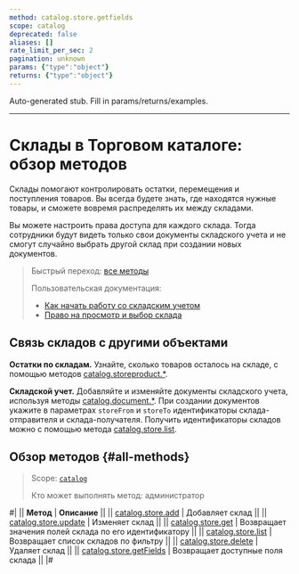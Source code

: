 ```yaml
---
method: catalog.store.getfields
scope: catalog
deprecated: false
aliases: []
rate_limit_per_sec: 2
pagination: unknown
params: {"type":"object"}
returns: {"type":"object"}
---
```


Auto-generated stub. Fill in params/returns/examples.

---

# Склады в Торговом каталоге: обзор методов

Склады помогают контролировать остатки, перемещения и поступления товаров. Вы всегда будете знать, где находятся нужные товары, и сможете вовремя распределять их между складами.

Вы можете настроить права доступа для каждого склада. Тогда сотрудники будут видеть только свои документы складского учета и не смогут случайно выбрать другой склад при создании новых документов.

> Быстрый переход: [все методы](#all-methods)
> 
> Пользовательская документация: 
> - [Как начать работу со складским учетом](https://helpdesk.bitrix24.ru/open/17792114/)
> - [Право на просмотр и выбор склада](https://helpdesk.bitrix24.ru/open/16342618/)

## Связь складов с другими объектами

**Остатки по складам.** Узнайте, сколько товаров осталось на складе, с помощью методов [catalog.storeproduct.*](../store-product/index.md).

**Складской учет.** Добавляйте и изменяйте документы складского учета, используя методы [catalog.document.*](../document/index.md). При создании документов укажите в параметрах `storeFrom` и `storeTo` идентификаторы склада-отправителя и склада-получателя. Получить идентификаторы складов можно с помощью метода [catalog.store.list](./catalog-store-list.md).

## Обзор методов {#all-methods}

> Scope: [`catalog`](../../scopes/permissions.md)
>
> Кто может выполнять метод: администратор

#|
|| **Метод** | **Описание** ||
|| [catalog.store.add](./catalog-store-add.md) | Добавляет склад ||
|| [catalog.store.update](./catalog-store-update.md) | Изменяет склад ||
|| [catalog.store.get](./catalog-store-get.md) | Возвращает значения полей склада по его идентификатору ||
|| [catalog.store.list](./catalog-store-list.md) | Возвращает список складов по фильтру ||
|| [catalog.store.delete](./catalog-store-delete.md) | Удаляет склад ||
|| [catalog.store.getFields](./catalog-store-get-fields.md) | Возвращает доступные поля склада ||
|#

